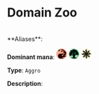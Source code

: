 <!-- This page is automatically generated by Myr: do not update it manually. Changes directly applied here will be lost. -->
# Domain Zoo
<br/>
**Aliases**: 

**Dominant mana**: <img src="../resources/images/mana/R.png" width="25"/> <img src="../resources/images/mana/G.png" width="25"/> <img src="../resources/images/mana/W.png" width="25"/>

**Type**: `Aggro`

**Description**: 











